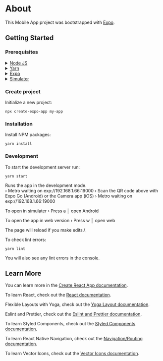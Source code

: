 # About

This Mobile App project was bootstrapped with [Expo](https://docs.expo.dev/get-started/create-a-project/).

## Getting Started

### Prerequisites

<details>
  <summary><a href="https://nodejs.org/en/">Node JS</a></summary>

```shell
https://nodejs.org/en/download
```

</details>
<details>
  <summary><a href="https://yarnpkg.com/">Yarn</a></summary>

```shell
npm install --global yarn
```

</details>
<details>
  <summary><a href="https://docs.expo.dev/archive/expo-cli/">Expo</a></summary>

```shell
npm install -g expo-cli
```

</details>
</details>
<details>
  <summary><a href="https://developer.android.com/studio">Simulater</a></summary>

```shell
https://developer.android.com/studio
```

</details>

### Create project

Initialize a new project:

```shell
npx create-expo-app my-app
```

### Installation

Install NPM packages:

```shell
yarn install
```

### Development

To start the development server run:

```shell
yarn start
```

Runs the app in the development mode.\
› Metro waiting on exp://192.168.1.66:19000
› Scan the QR code above with Expo Go (Android) or the Camera app (iOS)
› Metro waiting on exp://192.168.1.66:19000

To open in simulater
› Press a │ open Android

To open the app in web version
› Press w │ open web

The page will reload if you make edits.\

To check lint errors:

```shell
yarn lint
```

You will also see any lint errors in the console.

## Learn More

You can learn more in the [Create React App documentation](https://facebook.github.io/create-react-app/docs/getting-started).

To learn React, check out the [React documentation](https://reactjs.org/).

Flexible Layouts with Yoga, check out the [Yoga Layout documentation](https://yogalayout.com/).

Eslint and Prettier, check out the [Eslint and Prettier documentation](https://www.npmjs.com/package/@react-native-community/eslint-config).

To learn Styled Components, check out the [Styled Components documentation](https://styled-components.com/docs/basics#react-native/).

To learn React Native Navigation, check out the [Navigation/Routing documentation](https://reactnavigation.org/docs/getting-started/).

To learn Vector Icons, check out the [Vector Icons documentation](https://docs.expo.dev/guides/icons/#expovector-icons).
